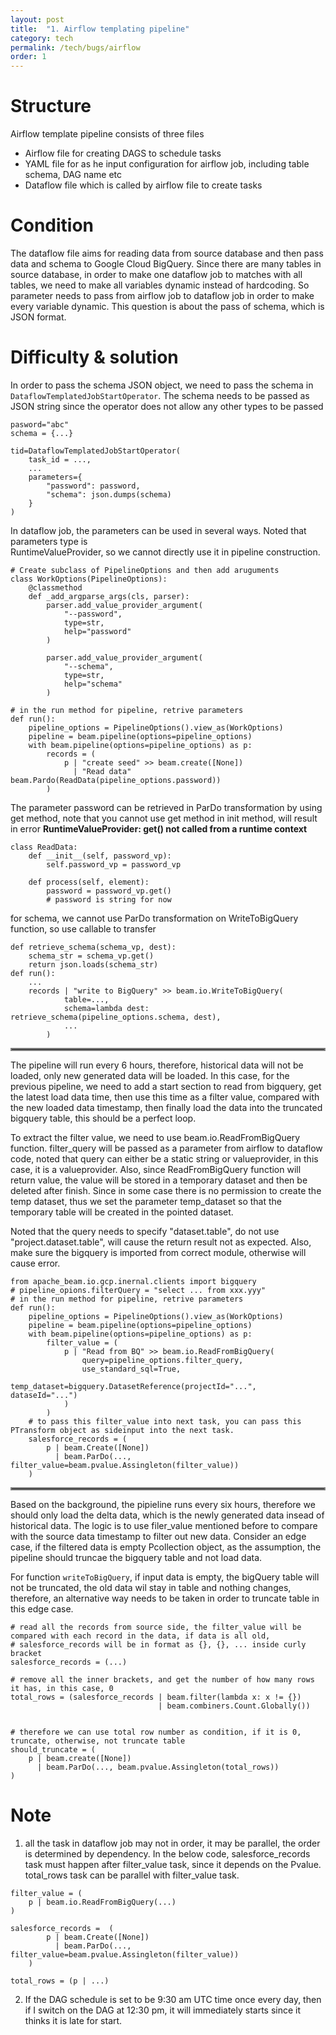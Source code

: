 ```yaml
---
layout: post
title:  "1. Airflow templating pipeline"
category: tech
permalink: /tech/bugs/airflow
order: 1
---
```

# Structure
Airflow template pipeline consists of three files
* Airflow file for creating DAGS to schedule tasks
* YAML file for as he input configuration for airflow job, including table schema, DAG name etc
* Dataflow file which is called by airflow file to create tasks


# Condition
The dataflow file aims for reading data from source database and then pass data and schema to Google Cloud BigQuery. Since there are many tables in source database, in order to make one dataflow job to matches with all tables, we need to make all variables dynamic instead of hardcoding. So parameter needs to pass from airflow job to dataflow job in order to make every variable dynamic. This question is about the pass of schema, which is JSON format.

# Difficulty & solution
In order to pass the schema JSON object, we need to pass the schema in `DataflowTemplatedJobStartOperator`. 
The schema needs to be passed as JSON string since the operator does not allow any other types to be passed

```
pasword="abc"
schema = {...}

tid=DataflowTemplatedJobStartOperator(
    task_id = ...,
    ...
    parameters={
        "password": password,
        "schema": json.dumps(schema)
    }
)
```

In dataflow job, the parameters can be used in several ways. Noted that parameters type is          
            RuntimeValueProvider, so we cannot directly use it in pipeline construction.

```
# Create subclass of PipelineOptions and then add aruguments
class WorkOptions(PipelineOptions):
    @classmethod
    def _add_argparse_args(cls, parser):
        parser.add_value_provider_argument(
            "--password",
            type=str,
            help="password"
        )

        parser.add_value_provider_argument(
            "--schema",
            type=str,
            help="schema"
        )
    
# in the run method for pipeline, retrive parameters
def run():
    pipeline_options = PipelineOptions().view_as(WorkOptions)
    pipeline = beam.pipeline(options=pipeline_options)
    with beam.pipeline(options=pipeline_options) as p:
        records = (
            p | "create seed" >> beam.create([None])
              | "Read data" beam.Pardo(ReadData(pipeline_options.password))
        )
```
The parameter password can be retrieved in ParDo transformation by using get method, note that you cannot use get method in init method, will result in error **RuntimeValueProvider: get() not called from a runtime context**
```
class ReadData:
    def __init__(self, password_vp):
        self.password_vp = password_vp

    def process(self, element):
        password = password_vp.get()
        # password is string for now
```
for schema, we cannot use ParDo transformation on WriteToBigQuery function, so use callable to transfer
```
def retrieve_schema(schema_vp, dest):
    schema_str = schema_vp.get()
    return json.loads(schema_str)
def run():
    ...
    records | "write to BigQuery" >> beam.io.WriteToBigQuery(
            table=...,
            schema=lambda dest: retrieve_schema(pipeline_options.schema, dest),
            ...
        )
```
<hr style="border:2px solid gray">
The pipeline will run every 6 hours, therefore, historical data will not be loaded, only new generated data will be loaded. In this case, for the previous pipeline, we need to add a start section to read from bigquery, get the latest load data time, then use this time as a filter value, compared with the new loaded data timestamp, then finally load the data into the truncated bigquery table, this should be a perfect loop.

To extract the filter value, we need to use beam.io.ReadFromBigQuery function. filter_query will be passed as a parameter from airflow to dataflow code, noted that query can either be a static string or valueprovider, in this case, it is a valueprovider. Also, since ReadFromBigQuery function will return value, the value will be stored in a temporary dataset and then be deleted after finish. Since in some case there is no permission to create the temp dataset, thus we set the parameter temp_dataset so that the temporary table will be created in the pointed dataset. 

Noted that the query needs to specify "dataset.table", do not use "project.dataset.table", will cause the return result not as expected. Also, make sure the bigquery is imported from correct module, otherwise will cause error. 
```
from apache_beam.io.gcp.inernal.clients import bigquery
# pipeline_opions.filterQuery = "select ... from xxx.yyy"
# in the run method for pipeline, retrive parameters
def run():
    pipeline_options = PipelineOptions().view_as(WorkOptions)
    pipeline = beam.pipeline(options=pipeline_options)
    with beam.pipeline(options=pipeline_options) as p:
        filter_value = (
            p | "Read from BQ" >> beam.io.ReadFromBigQuery(
                query=pipeline_options.filter_query,
                use_standard_sql=True,
                temp_dataset=bigquery.DatasetReference(projectId="...", dataseId="...")
            )
        )
    # to pass this filter_value into next task, you can pass this PTransform object as sideinput into the next task.
    salesforce_records = (
        p | beam.Create([None])
          | beam.ParDo(..., filter_value=beam.pvalue.Assingleton(filter_value))
    )
```
<hr style="border:2px solid gray">
Based on the background, the pipieline runs every six hours, therefore we should only load the delta data, which is the newly generated data insead of historical data. The logic is to use filer_value mentioned before to compare with the source data timestamp to filter out new data. Consider an edge case, if the filtered data is empty Pcollection object, as the assumption, the pipeline should truncae the bigquery table and not load data.

For function `writeToBigQuery`, if input data is empty, the bigQuery table will not be truncated, the old data wil stay in table and nothing changes, therefore, an alternative way needs to be taken in order to truncate table in this edge case.

```
# read all the records from source side, the filter_value will be compared with each record in the data, if data is all old,
# salesforce_records will be in format as {}, {}, ... inside curly bracket
salesforce_records = (...)   

# remove all the inner brackets, and get the number of how many rows it has, in this case, 0
total_rows = (salesforce_records | beam.filter(lambda x: x != {})
                                 | beam.combiners.Count.Globally())


# therefore we can use total row number as condition, if it is 0, truncate, otherwise, not truncate table
should_truncate = (
    p | beam.create([None])
      | beam.ParDo(..., beam.pvalue.Assingleton(total_rows))
)
```


# Note
1. all the task in dataflow job may not in order, it may be parallel, the order is determined by dependency.
In the below code, salesforce_records task must happen after filter_value task, since it depends on the Pvalue. 
total_rows task can be parallel with filter_value task.

```
filter_value = (
    p | beam.io.ReadFromBigQuery(...)
)

salesforce_records =  (
        p | beam.Create([None])
          | beam.ParDo(..., filter_value=beam.pvalue.Assingleton(filter_value))
    ) 

total_rows = (p | ...)
```

2. If the DAG schedule is set to be 9:30 am UTC time once every day, then if I switch on the DAG at 12:30 pm, it will immediately starts since it thinks it is late for start.

